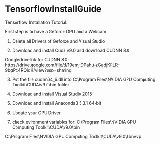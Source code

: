 # TensorflowInstallGuide

Tensorflow Installation Tutorial:

First step is to have a Geforce GPU and a Webcam


1. Delete all Drivers of Geforce and Visual Studio

2. Download and install Cuda v9.0 and download CUDNN 8.0

Googledrivelink for CUDNN 8.0: https://drive.google.com/file/d/19emjtDPahu-zGadjKRLR-9bgPc4RQiqH/view?usp=sharing

3. Put the file cudnn64_6.dll into C:\Program Files\NVIDIA GPU Computing Toolkit\CUDA\v9.0\bin folder

4. Download and install Visual Studio 2015 

5. Download and install Anaconda3 5.3.1 64-bit

6. Update your GPU Driver

7. check evironment variables for: C:\Program Files\NVIDIA GPU Computing Toolkit\CUDA\v9.0\bin

C:\Program Files\NVIDIA GPU Computing Toolkit\CUDA\v9.0\libnvvp
